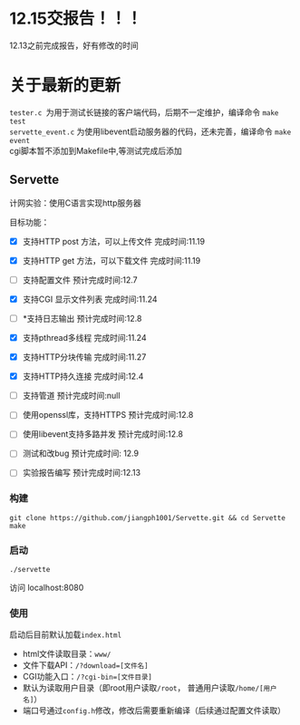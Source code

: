 # 12.15交报告！！！

12.13之前完成报告，好有修改的时间

# 关于最新的更新

`tester.c `为用于测试长链接的客户端代码，后期不一定维护，编译命令 `make test`  
`servette_event.c` 为使用libevent启动服务器的代码，还未完善，编译命令 `make event`  
cgi脚本暂不添加到Makefile中,等测试完成后添加  

## Servette

计网实验：使用C语言实现http服务器

目标功能：
- [x] 支持HTTP post 方法，可以上传文件 完成时间:11.19
- [x] 支持HTTP get  方法，可以下载文件 完成时间:11.19
- [ ] 支持配置文件 预计完成时间:12.7
- [x] 支持CGI 显示文件列表 完成时间:11.24
- [ ] *支持日志输出 预计完成时间:12.8
- [x] 支持pthread多线程 完成时间:11.24
- [x] 支持HTTP分块传输 完成时间:11.27
- [x] 支持HTTP持久连接 完成时间:12.4
- [ ] 支持管道 预计完成时间:null
- [ ] 使用openssl库，支持HTTPS 预计完成时间:12.8
- [ ] 使用libevent支持多路并发 预计完成时间:12.8 
- [ ] 测试和改bug 预计完成时间: 12.9
- [ ] 实验报告编写  预计完成时间:12.13


### 构建

```
git clone https://github.com/jiangph1001/Servette.git && cd Servette
make
```

### 启动
```
./servette
```
访问
localhost:8080

### 使用

启动后目前默认加载`index.html`  

- html文件读取目录：`www/`
- 文件下载API：`/?download=[文件名] ` 
- CGI功能入口：`/?cgi-bin=[文件目录]`  
- 默认为读取用户目录（即root用户读取`/root`， 普通用户读取`/home/[用户名]`）
- 端口号通过`config.h`修改，修改后需要重新编译（后续通过配置文件读取）



